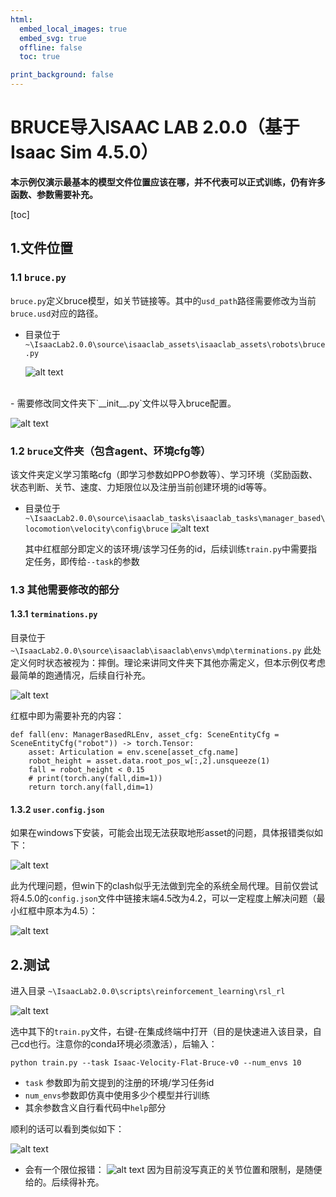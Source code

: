 ```yaml
---
html:
  embed_local_images: true
  embed_svg: true
  offline: false
  toc: true

print_background: false
---
```


# BRUCE导入ISAAC LAB 2.0.0（基于Isaac Sim 4.5.0）

**本示例仅演示最基本的模型文件位置应该在哪，并不代表可以正式训练，仍有许多函数、参数需要补充。**

[toc]

## 1.文件位置

### 1.1 `bruce.py`

`bruce.py`定义bruce模型，如关节链接等。其中的`usd_path`路径需要修改为当前`bruce.usd`对应的路径。

- 目录位于
  `~\IsaacLab2.0.0\source\isaaclab_assets\isaaclab_assets\robots\bruce.py`

  ![alt text](1740409206232.jpg)
</br>
- 需要修改同文件夹下`__init__.py`文件以导入bruce配置。

  ![alt text](1740409329041.jpg)

### 1.2 `bruce`文件夹（包含agent、环境cfg等）

该文件夹定义学习策略cfg（即学习参数如PPO参数等）、学习环境（奖励函数、状态判断、关节、速度、力矩限位以及注册当前创建环境的id等等。

- 目录位于
  `~\IsaacLab2.0.0\source\isaaclab_tasks\isaaclab_tasks\manager_based\locomotion\velocity\config\bruce`
  ![alt text](1740409891448.jpg)

  其中红框部分即定义的该环境/该学习任务的id，后续训练`train.py`中需要指定任务，即传给`--task`的参数

### 1.3 其他需要修改的部分

#### 1.3.1 `terminations.py`

目录位于
`~\IsaacLab2.0.0\source\isaaclab\isaaclab\envs\mdp\terminations.py`
此处定义何时状态被视为：摔倒。理论来讲同文件夹下其他亦需定义，但本示例仅考虑最简单的跑通情况，后续自行补充。

![alt text](1740410336115.jpg)

红框中即为需要补充的内容：

```(Python)
def fall(env: ManagerBasedRLEnv, asset_cfg: SceneEntityCfg = SceneEntityCfg("robot")) -> torch.Tensor:
    asset: Articulation = env.scene[asset_cfg.name]
    robot_height = asset.data.root_pos_w[:,2].unsqueeze(1)
    fall = robot_height < 0.15
    # print(torch.any(fall,dim=1))
    return torch.any(fall,dim=1)
```

#### 1.3.2 `user.config.json`

如果在windows下安装，可能会出现无法获取地形asset的问题，具体报错类似如下：

![alt text](d736c7c3f52f4278206c8b82baca54d.png)

此为代理问题，但win下的clash似乎无法做到完全的系统全局代理。目前仅尝试将4.5.0的`config.json`文件中链接末端4.5改为4.2，可以一定程度上解决问题（最小红框中原本为4.5）：

![alt text](1740410625690.jpg)

## 2.测试

进入目录
`~\IsaacLab2.0.0\scripts\reinforcement_learning\rsl_rl`

![alt text](1740411007574.jpg)

选中其下的`train.py`文件，右键-在集成终端中打开（目的是快速进入该目录，自己cd也行。注意你的conda环境必须激活），后输入：

```(Python)
python train.py --task Isaac-Velocity-Flat-Bruce-v0 --num_envs 10
```

- `task` 参数即为前文提到的注册的环境/学习任务id
- `num_envs`参数即仿真中使用多少个模型并行训练
- 其余参数含义自行看代码中`help`部分

顺利的话可以看到类似如下：

![alt text](image-1.png)

- 会有一个限位报错：
  ![alt text](image.png)
  因为目前没写真正的关节位置和限制，是随便给的。后续得补充。
